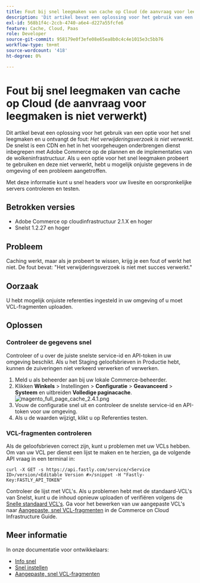 ```yaml
---
title: Fout bij snel leegmaken van cache op Cloud (de aanvraag voor leegmaken is niet verwerkt)
description: 'Dit artikel bevat een oplossing voor het gebruik van een optie voor snel leegmaken en u ontvangt de fout: *De aanvraag voor leegmaken is niet verwerkt*. De snelst is een CDN en het in het voorgeheugen onderbrengen dienst inbegrepen met Adobe Commerce op de plannen en de implementaties van de wolkeninfrastructuur. Als u een optie voor snel leegmaken probeert te gebruiken en deze niet wordt verwerkt, hebt u mogelijk onjuiste gegevens in de omgeving of een probleem aangetroffen.'
exl-id: 568b1f4c-2ccb-4740-a6e4-d227a55fcfe6
feature: Cache, Cloud, Paas
role: Developer
source-git-commit: 958179e0f3efe08e65ea8b0c4c4e1015e3c5bb76
workflow-type: tm+mt
source-wordcount: '418'
ht-degree: 0%

---
```


# Fout bij snel leegmaken van cache op Cloud (de aanvraag voor leegmaken is niet verwerkt)

Dit artikel bevat een oplossing voor het gebruik van een optie voor het snel leegmaken en u ontvangt de fout: *Het verwijderingsverzoek is niet verwerkt*. De snelst is een CDN en het in het voorgeheugen onderbrengen dienst inbegrepen met Adobe Commerce op de plannen en de implementaties van de wolkeninfrastructuur. Als u een optie voor het snel leegmaken probeert te gebruiken en deze niet verwerkt, hebt u mogelijk onjuiste gegevens in de omgeving of een probleem aangetroffen.

Met deze informatie kunt u snel headers voor uw livesite en oorspronkelijke servers controleren en testen.

## Betrokken versies

* Adobe Commerce op cloudinfrastructuur 2.1.X en hoger
* Snelst 1.2.27 en hoger

## Probleem

Caching werkt, maar als je probeert te wissen, krijg je een fout of werkt het niet. De fout bevat: &quot;Het verwijderingsverzoek is niet met succes verwerkt.&quot;

## Oorzaak

U hebt mogelijk onjuiste referenties ingesteld in uw omgeving of u moet VCL-fragmenten uploaden.

## Oplossen

### Controleer de gegevens snel

Controleer of u over de juiste snelste service-id en API-token in uw omgeving beschikt. Als u het Staging geloofsbrieven in Productie hebt, kunnen de zuiveringen niet verkeerd verwerken of verwerken.

1. Meld u als beheerder aan bij uw lokale Commerce-beheerder.
1. Klikken **Winkels** > Instellingen > **Configuratie** > **Geavanceerd** > **Systeem** en uitbreiden **Volledige paginacache**.    ![magento_full_page_cache_2.4.1.png](assets/magento_full_page_cache_2.4.1.png)
1. Vouw de configuratie snel uit en controleer de snelste service-id en API-token voor uw omgeving.
1. Als u de waarden wijzigt, klikt u op Referenties testen.

### VCL-fragmenten controleren

Als de geloofsbrieven correct zijn, kunt u problemen met uw VCLs hebben. Om van uw VCL per dienst een lijst te maken en te herzien, ga de volgende API vraag in een terminal in:

```
curl -X GET -s https://api.fastly.com/service/<Service ID>/version/<Editable Version #>/snippet -H "Fastly-Key:FASTLY_API_TOKEN"
```

Controleer de lijst met VCL&#39;s. Als u problemen hebt met de standaard-VCL&#39;s van Snelst, kunt u de inhoud opnieuw uploaden of verifiëren volgens de [Snelle standaard VCL&#39;s](https://github.com/fastly/fastly-magento2/tree/master/etc/vcl_snippets). Ga voor het bewerken van uw aangepaste VCL&#39;s naar [Aangepaste, snel VCL-fragmenten](https://experienceleague.adobe.com/docs/commerce-cloud-service/user-guide/cdn/custom-vcl-snippets/fastly-vcl-custom-snippets.html) in de Commerce on Cloud Infrastructure Guide.

## Meer informatie

In onze documentatie voor ontwikkelaars:

* [Info snel](https://experienceleague.adobe.com/docs/commerce-cloud-service/user-guide/cdn/fastly.html)
* [Snel instellen](https://experienceleague.adobe.com/docs/commerce-cloud-service/user-guide/cdn/setup-fastly/fastly-configuration.html)
* [Aangepaste, snel VCL-fragmenten](https://experienceleague.adobe.com/docs/commerce-cloud-service/user-guide/cdn/custom-vcl-snippets/fastly-vcl-custom-snippets.html)
